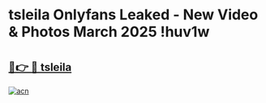 # tsleila Onlyfans Leaked - New Video & Photos March 2025 !huv1w

# <h2><a href="https://eps6n6.iuczelnia.edu.pl?title=tsleila&ref=huv1w">🔗👉 🔴 tsleila</a></h2>

[![acn](https://github.com/user-attachments/assets/0f9c940e-d8b0-45ae-aac7-cd30a18b3e1c)](https://eps6n6.iuczelnia.edu.pl?title=tsleila&ref=huv1w)

